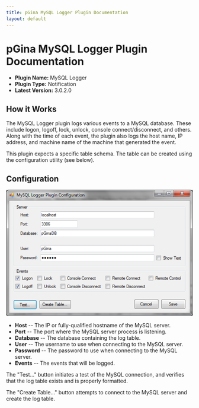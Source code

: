 ```yaml
---
title: pGina MySQL Logger Plugin Documentation
layout: default
---
```


pGina MySQL Logger Plugin Documentation
===================

* **Plugin Name:** MySQL Logger
* **Plugin Type:** Notification
* **Latest Version:** 3.0.2.0

How it Works
----------------

The MySQL Logger plugin logs various events to a MySQL database.  These include logon, logoff, 
lock, unlock, console connect/disconnect, and others.  Along with the time of each event, 
the plugin also logs the host name, IP address, and machine name of the machine that 
generated the event.  

This plugin expects a specific table schema.  The table can be created using the configuration
utility (see below).

Configuration
-------------------

![MySQL Logger configuration](images/mysql_logger_config.png)

* **Host** -- The IP or fully-qualified hostname of the MySQL server.
* **Port** -- The port where the MySQL server process is listening.
* **Database** -- The database containing the log table.
* **User** -- The username to use when connecting to the MySQL server.
* **Password** -- The password to use when connecting to the MySQL server.
* **Events** -- The events that will be logged.

The "Test..." button initiates a test of the MySQL connection, and verifies that the log
table exists and is properly formatted.

The "Create Table..." button attempts to connect to the MySQL server and create the log table.
